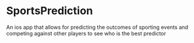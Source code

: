 # SportsPrediction
An ios app that allows for predicting the outcomes of sporting events and competing against other players to see who is the best predictor
